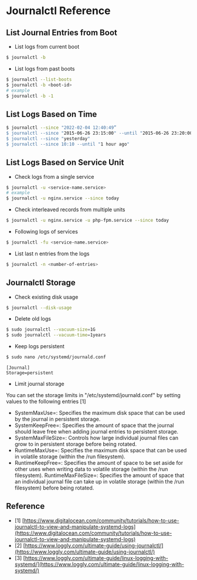 # Journalctl Reference

## List Journal Entries from Boot

* List logs from current boot

```bash
$ journalctl -b
```

* List logs from past boots

```bash
$ journalctl --list-boots
$ journalctl -b <boot-id>
# example
$ journalctl -b -1
```

## List Logs Based on Time

```bash
$ journalctl --since "2022-02-04 12:40:49”
$ journalctl --since "2015-06-26 23:15:00" --until "2015-06-26 23:20:00"
$ journalctl --since "yesterday"
$ journalctl --since 10:10 --until "1 hour ago"
```

## List Logs Based on Service Unit

* Check logs from a single service

```bash
$ journalctl -u <service-name.service>
# example
$ journalctl -u nginx.service --since today
```

* Check interleaved records from multiple units

```bash
$ journalctl -u nginx.service -u php-fpm.service --since today
```

* Following logs of services

```bash
$ journalctl -fu <service-name.service>
```

* List last n entries from the logs

```bash
$ journalctl -n <number-of-entries>
```

## Journalctl Storage

* Check existing disk usage

```bash
$ journalctl --disk-usage
```

* Delete old logs

```bash
$ sudo journalctl --vacuum-size=1G
$ sudo journalctl --vacuum-time=1years
```

* Keep logs persistent

```bash
$ sudo nano /etc/systemd/journald.conf
```

```
[Journal]
Storage=persistent
```

* Limit journal storage

You can set the storage limits in "/etc/systemd/journald.conf" by setting values to the following entries [1] 

* SystemMaxUse=: Specifies the maximum disk space that can be used by the journal in persistent storage.
* SystemKeepFree=: Specifies the amount of space that the journal should leave free when adding journal entries to persistent storage.
* SystemMaxFileSize=: Controls how large individual journal files can grow to in persistent storage before being rotated.
* RuntimeMaxUse=: Specifies the maximum disk space that can be used in volatile storage (within the /run filesystem).
* RuntimeKeepFree=: Specifies the amount of space to be set aside for other uses when writing data to volatile storage (within the /run filesystem).
RuntimeMaxFileSize=: Specifies the amount of space that an individual journal file can take up in volatile storage (within the /run filesystem) before being rotated.


## Reference

* [1] [https://www.digitalocean.com/community/tutorials/how-to-use-journalctl-to-view-and-manipulate-systemd-logs](https://www.digitalocean.com/community/tutorials/how-to-use-journalctl-to-view-and-manipulate-systemd-logs)
* [2] [https://www.loggly.com/ultimate-guide/using-journalctl/](https://www.loggly.com/ultimate-guide/using-journalctl/)
* [3] [https://www.loggly.com/ultimate-guide/linux-logging-with-systemd/](https://www.loggly.com/ultimate-guide/linux-logging-with-systemd/)